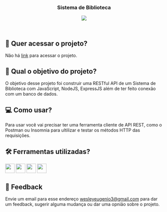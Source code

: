 <h3 align="center">
 Sistema de Biblioteca
</h3>

<p align="center">
 <img src="https://img.shields.io/badge/status-concluído-green?style=for-the-badge"/>
</p>

<br>

## 🔗 Quer acessar o projeto?

Não há [link]() para acessar o projeto.

## 🏹 Qual o objetivo do projeto?

O objetivo desse projeto foi construir uma RESTful API de um Sistema de Biblioteca com JavaScript, NodeJS, ExpressJS além de ter feito conexão com um banco de dados. 

## 💻 Como usar?

Para usar você vai precisar ter uma ferramenta cliente de API REST, como o Postman ou Insomnia para ultilizar e testar os métodos HTTP das requisições.

## 🛠️ Ferramentas utilizadas?

<div>
  <img height=30 src="https://img.shields.io/badge/JavaScript-F7DF1E?style=for-the-badge&logo=javascript&logoColor=black">
  <img height=30 src="https://img.shields.io/badge/Node.js-43853D?style=for-the-badge&logo=node.js&logoColor=white">
  <img height=30 src="https://img.shields.io/badge/Express.js-404D59?style=for-the-badge">
  <img height=30 src="https://img.shields.io/badge/PostgreSQL-316192?style=for-the-badge&logo=postgresql&logoColor=white">
</div>

## 💬 Feedback

Envie um email para esse endereço <wesleyeugenio3@gmail.com> para dar um feedback, sugerir alguma mudança ou dar uma opnião sobre o projeto.
